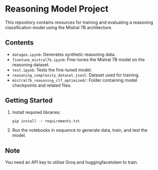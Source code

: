 
# Reasoning Model Project

This repository contains resources for training and evaluating a reasoning classification model using the Mistral 7B architecture.

## Contents

- `datagen.ipynb`: Generates synthetic reasoning data.
- `finetune_mistral7b.ipynb`: Fine-tunes the Mistral 7B model on the reasoning dataset.
- `test.ipynb`: Tests the fine-tuned model.
- `reasoning_complexity_dataset.jsonl`: Dataset used for training.
- `mistral7b_reasoning_clf_optimized/`: Folder containing model checkpoints and related files.

## Getting Started

1. Install required libraries:
   ```bash
   pip install -r requirements.txt
   ```

2. Run the notebooks in sequence to generate data, train, and test the model.

## Note
You need an API key to utilise Groq and huggingfacetoken to train.

